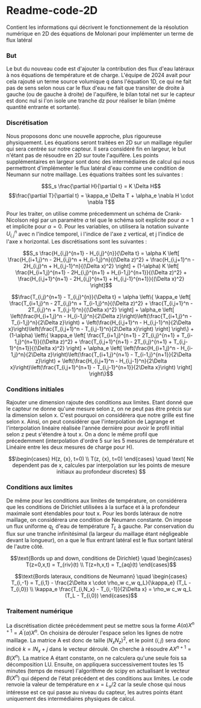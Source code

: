 # Readme-code-2D
Contient les informations qui décrivent le fonctionnement de la résolution numérique en 2D des équations de Molonari pour implémenter un terme de flux latéral

### But

Le but du nouveau code est d'ajouter la contribution des flux d'eau latéraux à nos équations de température et de charge. L'équipe de 2024 avait pour cela rajouté un terme source volumique q dans l'équation 1D, ce qui ne fait pas de sens selon nous car le flux d'eau ne fait que transiter de droite à gauche (ou de gauche à droite) de l'aquifère, le bilan total net sur le capteur est donc nul si l'on isole une tranche dz pour réaliser le bilan (même quantité entrante et sortante).


### Discrétisation

Nous proposons donc une nouvelle approche, plus rigoureuse physiquement. Les équations seront traitées en 2D sur un maillage régulier qui sera centrée sur notre capteur. Il sera considéré fin en largeur, le but n'étant pas de résoudre en 2D sur toute l'aquifère. Les points supplémentaires en largeur sont donc des intermédiaires de calcul qui nous permettront d'implémenter le flux latéral d'eau comme une condition de Neumann sur notre maillage. Les équations traitées sont les suivantes :

$$S_s \frac{\partial H}{\partial t} = K \Delta H$$ 
$$\frac{\partial T}{\partial t} = \kappa_e \Delta T + \alpha_e \nabla H \cdot \nabla T$$

Pour les traiter, on utilise comme précedemment un schéma de Crank-Nicolson régi par un paramètre $\alpha$ tel que le schéma soit explicite pour $\alpha=1$ et implicite pour $\alpha=0$. Pour les variables, on utilisera la notation suivante $U^{n}_{i,j}$ avec n l'indice temporel, i l'indice de l'axe z vertical, et j l'indice de l'axe x horizontal.
Les discrétisations sont les suivantes :

$$S_s \frac{H_{i,j}^{n+1} - H_{i,j}^{n}}{\Delta t} = \alpha K \left[ \frac{H_{i+1,j}^n - 2H_{i,j}^n + H_{i-1,j}^n}{(\Delta z)^2} + \frac{H_{i,j+1}^n - 2H_{i,j}^n + H_{i,j-1}^n}{(\Delta x)^2} \right] + (1-\alpha) K \left[ \frac{H_{i+1,j}^{n+1} - 2H_{i,j}^{n+1} + H_{i-1,j}^{n+1}}{(\Delta z)^2} + \frac{H_{i,j+1}^{n+1} - 2H_{i,j}^{n+1} + H_{i,j-1}^{n+1}}{(\Delta x)^2} \right]$$

$$\frac{T_{i,j}^{n+1} - T_{i,j}^{n}}{\Delta t} = \alpha \left\{ \kappa_e \left[ \frac{T_{i+1,j}^n - 2T_{i,j}^n + T_{i-1,j}^n}{(\Delta z)^2} + \frac{T_{i,j+1}^n - 2T_{i,j}^n + T_{i,j-1}^n}{(\Delta x)^2} \right] + \alpha_e \left[ \left(\frac{H_{i+1,j}^n - H_{i-1,j}^n}{2\Delta z}\right)\left(\frac{T_{i+1,j}^n - T_{i-1,j}^n}{2\Delta z}\right) + \left(\frac{H_{i,j+1}^n - H_{i,j-1}^n}{2\Delta x}\right)\left(\frac{T_{i,j+1}^n - T_{i,j-1}^n}{2\Delta x}\right) \right] \right\} + (1-\alpha) \left\{ \kappa_e \left[ \frac{T_{i+1,j}^{n+1} - 2T_{i,j}^{n+1} + T_{i-1,j}^{n+1}}{(\Delta z)^2} + \frac{T_{i,j+1}^{n+1} - 2T_{i,j}^{n+1} + T_{i,j-1}^{n+1}}{(\Delta x)^2} \right] + \alpha_e \left[ \left(\frac{H_{i+1,j}^n - H_{i-1,j}^n}{2\Delta z}\right)\left(\frac{T_{i+1,j}^{n+1} - T_{i-1,j}^{n+1}}{2\Delta z}\right) + \left(\frac{H_{i,j+1}^n - H_{i,j-1}^n}{2\Delta x}\right)\left(\frac{T_{i,j+1}^{n+1} - T_{i,j-1}^{n+1}}{2\Delta x}\right) \right] \right\}$$


### Conditions initiales

Rajouter une dimension rajoute des conditions aux limites. Etant donné que le capteur ne donne qu'une mesure selon z, on ne peut pas être précis sur la dimension selon x. C'est pourquoi on considérera que notre grille est fine selon x. Ainsi, on peut considérer que l'interpolation de Lagrange et l'interpolation linéaire réalisée l'année dernière pour avoir le profil initial selon z peut s'étendre à tout x. On a donc le même profil que précedemment (interpolation d'ordre 5 sur les 5 mesures de température et Linéaire entre les deux mesures de charge pour H).

$$\begin{cases}
H(z, {x}, t=0) \\ 
T(z, {x}, t=0) 
\end{cases} \quad
\text{ Ne dependent pas de x, calcules par interpolation sur les points de mesure initiaux au profondeur discretes}
$$ 


### Conditions aux limites 

De même pour les conditions aux limites de température, on considérera que les conditions de Dirichlet utilisées à la surface et à la profondeur maximale sont étendables pour tout x.
Pour les bords latéraux de notre maillage, on considérera une condition de Neumann constante. On impose un flux uniforme $q_L$ d'eau de température $T_L$ à gauche. Par conservation du flux sur une tranche infinitésimal (la largeur du maillage étant négligeable devant la longueur), on a que le flux entrant latéral est le flux sortant latéral de l'autre côté.

$$\text{Bords up and down, conditions de Dirichlet} \quad \begin{cases} T(z=0,x,t) = T_{riv}(t) \\ T(z=h,x,t) = T_{aq}(t) \end{cases}$$

$$\text{Bords lateraux, conditions de Neumann} \quad \begin{cases} T_{i,-1} = T_{i,1} - \frac{2\Delta x \cdot \rho_w c_w q_L}{\kappa_e} (T_L - T_{i,0}) \\ \kappa_e \frac{T_{i,N_x} - T_{i,-1}}{2\Delta x} = \rho_w c_w q_L (T_L - T_{i,0}) \end{cases}$$


### Traitement numérique

La discrétisation dictée précédemment peut se mettre sous la forme $A(\alpha) X^{n+1}=A^{'}(\alpha)X^{n}$. On choisira de dérouler l'espace selon les lignes de notre maillage. La matrice A est donc de taille $(N_x N_z)^{2}$, et le point $(i,j)$ sera donc indicé $k = I N_x + j$ dans le vecteur déroulé.
On cherche à résoudre $A X^{n+1}=B(X^{n})$. La matrice A étant constante, on ne calculera qu'une seule fois sa décomposition LU. Ensuite, on appliquera successivement toutes les 15 minutes (temps de mesure) l'algorithme de scipy en actualisant le vecteur $B(X^{n})$ qui dépend de l'état précédent et des conditions aux limites. Le code renvoie la valeur de température en $x = L_x / 2$ car la seule chose qui nous intéresse est ce qui passe au niveau du capteur, les autres points étant uniquement des intermédiaires physiques de calcul.
